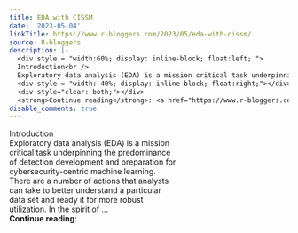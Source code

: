 ```yaml
---
title: EDA with CISSM
date: '2023-05-04'
linkTitle: https://www.r-bloggers.com/2023/05/eda-with-cissm/
source: R-bloggers
description: |-
  <div style = "width:60%; display: inline-block; float:left; ">
  Introduction<br />
  Exploratory data analysis (EDA) is a mission critical task underpinning the predominance of detection development and preparation for cybersecurity-centric machine learning. There are a number of actions that analysts can take to better understand a particular data set and ready it for more robust utilization. In the spirit of ...</div>
  <div style = "width: 40%; display: inline-block; float:right;"></div>
  <div style="clear: both;"></div>
  <strong>Continue reading</strong>: <a href="https://www.r-bloggers.com/2023/ ...
disable_comments: true
---
```

<div style = "width:60%; display: inline-block; float:left; ">
Introduction<br />
Exploratory data analysis (EDA) is a mission critical task underpinning the predominance of detection development and preparation for cybersecurity-centric machine learning. There are a number of actions that analysts can take to better understand a particular data set and ready it for more robust utilization. In the spirit of ...</div>
<div style = "width: 40%; display: inline-block; float:right;"></div>
<div style="clear: both;"></div>
<strong>Continue reading</strong>: <a href="https://www.r-bloggers.com/2023/ ...
